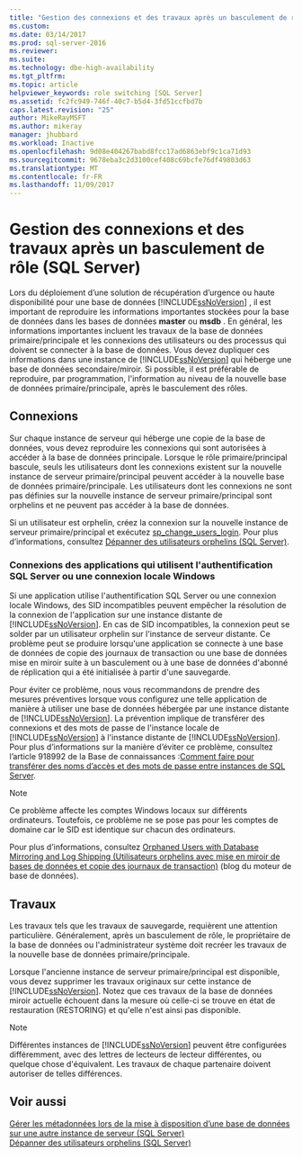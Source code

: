```yaml
---
title: "Gestion des connexions et des travaux après un basculement de rôle (SQL Server) | Microsoft Docs"
ms.custom: 
ms.date: 03/14/2017
ms.prod: sql-server-2016
ms.reviewer: 
ms.suite: 
ms.technology: dbe-high-availability
ms.tgt_pltfrm: 
ms.topic: article
helpviewer_keywords: role switching [SQL Server]
ms.assetid: fc2fc949-746f-40c7-b5d4-3fd51ccfbd7b
caps.latest.revision: "25"
author: MikeRayMSFT
ms.author: mikeray
manager: jhubbard
ms.workload: Inactive
ms.openlocfilehash: 9d08e404267babd8fcc17ad6863ebf9c1ca71d93
ms.sourcegitcommit: 9678eba3c2d3100cef408c69bcfe76df49803d63
ms.translationtype: MT
ms.contentlocale: fr-FR
ms.lasthandoff: 11/09/2017
---
```

# <a name="management-of-logins-and-jobs-after-role-switching-sql-server"></a>Gestion des connexions et des travaux après un basculement de rôle (SQL Server)
  Lors du déploiement d’une solution de récupération d’urgence ou haute disponibilité pour une base de données [!INCLUDE[ssNoVersion](../../includes/ssnoversion-md.md)] , il est important de reproduire les informations importantes stockées pour la base de données dans les bases de données **master** ou **msdb** . En général, les informations importantes incluent les travaux de la base de données primaire/principale et les connexions des utilisateurs ou des processus qui doivent se connecter à la base de données. Vous devez dupliquer ces informations dans une instance de [!INCLUDE[ssNoVersion](../../includes/ssnoversion-md.md)] qui héberge une base de données secondaire/miroir. Si possible, il est préférable de reproduire, par programmation, l'information au niveau de la nouvelle base de données primaire/principale, après le basculement des rôles.  
  
## <a name="logins"></a>Connexions  
 Sur chaque instance de serveur qui héberge une copie de la base de données, vous devez reproduire les connexions qui sont autorisées à accéder à la base de données principale. Lorsque le rôle primaire/principal bascule, seuls les utilisateurs dont les connexions existent sur la nouvelle instance de serveur primaire/principal peuvent accéder à la nouvelle base de données primaire/principale. Les utilisateurs dont les connexions ne sont pas définies sur la nouvelle instance de serveur primaire/principal sont orphelins et ne peuvent pas accéder à la base de données.  
  
 Si un utilisateur est orphelin, créez la connexion sur la nouvelle instance de serveur primaire/principal et exécutez [sp_change_users_login](../../relational-databases/system-stored-procedures/sp-change-users-login-transact-sql.md). Pour plus d’informations, consultez [Dépanner des utilisateurs orphelins &#40;SQL Server&#41;](../../sql-server/failover-clusters/troubleshoot-orphaned-users-sql-server.md).  
  
###  <a name="SSauthentication"></a> Connexions des applications qui utilisent l'authentification SQL Server ou une connexion locale Windows  
 Si une application utilise l'authentification SQL Server ou une connexion locale Windows, des SID incompatibles peuvent empêcher la résolution de la connexion de l'application sur une instance distante de [!INCLUDE[ssNoVersion](../../includes/ssnoversion-md.md)]. En cas de SID incompatibles, la connexion peut se solder par un utilisateur orphelin sur l'instance de serveur distante. Ce problème peut se produire lorsqu'une application se connecte à une base de données de copie des journaux de transaction ou une base de données mise en miroir suite à un basculement ou à une base de données d'abonné de réplication qui a été initialisée à partir d'une sauvegarde.  
  
 Pour éviter ce problème, nous vous recommandons de prendre des mesures préventives lorsque vous configurez une telle application de manière à utiliser une base de données hébergée par une instance distante de [!INCLUDE[ssNoVersion](../../includes/ssnoversion-md.md)]. La prévention implique de transférer des connexions et des mots de passe de l'instance locale de [!INCLUDE[ssNoVersion](../../includes/ssnoversion-md.md)] à l'instance distante de [!INCLUDE[ssNoVersion](../../includes/ssnoversion-md.md)]. Pour plus d’informations sur la manière d’éviter ce problème, consultez l’article 918992 de la Base de connaissances :[Comment faire pour transférer des noms d’accès et des mots de passe entre instances de SQL Server](http://support.microsoft.com/kb/918992/).  
  
> [!NOTE]  
>  Ce problème affecte les comptes Windows locaux sur différents ordinateurs. Toutefois, ce problème ne se pose pas pour les comptes de domaine car le SID est identique sur chacun des ordinateurs.  
  
 Pour plus d’informations, consultez [Orphaned Users with Database Mirroring and Log Shipping (Utilisateurs orphelins avec mise en miroir de bases de données et copie des journaux de transaction)](http://blogs.msdn.com/b/sqlserverfaq/archive/2009/04/13/orphaned-users-with-database-mirroring-and-log-shipping.aspx) (blog du moteur de base de données).  
  
## <a name="jobs"></a>Travaux  
 Les travaux tels que les travaux de sauvegarde, requièrent une attention particulière. Généralement, après un basculement de rôle, le propriétaire de la base de données ou l'administrateur système doit recréer les travaux de la nouvelle base de données primaire/principale.  
  
 Lorsque l'ancienne instance de serveur primaire/principal est disponible, vous devez supprimer les travaux originaux sur cette instance de [!INCLUDE[ssNoVersion](../../includes/ssnoversion-md.md)]. Notez que ces travaux de la base de données miroir actuelle échouent dans la mesure où celle-ci se trouve en état de restauration (RESTORING) et qu'elle n'est ainsi pas disponible.  
  
> [!NOTE]  
>  Différentes instances de [!INCLUDE[ssNoVersion](../../includes/ssnoversion-md.md)] peuvent être configurées différemment, avec des lettres de lecteurs de lecteur différentes, ou quelque chose d'équivalent. Les travaux de chaque partenaire doivent autoriser de telles différences.  
  
## <a name="see-also"></a>Voir aussi  
 [Gérer les métadonnées lors de la mise à disposition d’une base de données sur une autre instance de serveur &#40;SQL Server&#41;](../../relational-databases/databases/manage-metadata-when-making-a-database-available-on-another-server.md)   
 [Dépanner des utilisateurs orphelins &#40;SQL Server&#41;](../../sql-server/failover-clusters/troubleshoot-orphaned-users-sql-server.md)  
  
  
